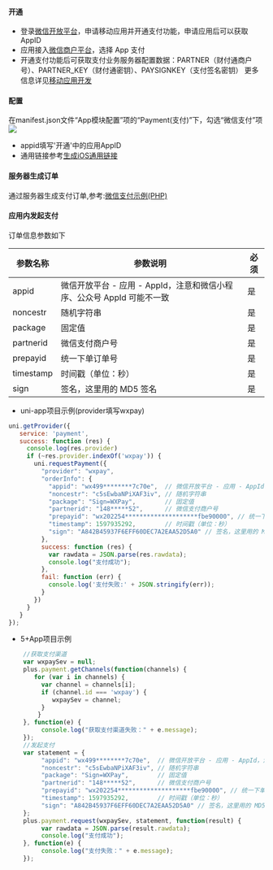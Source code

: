 #### 开通
* 登录[微信开放平台](https://open.weixin.qq.com/)，申请移动应用并开通支付功能，申请应用后可以获取 AppID
* 应用接入[微信商户平台](https://pay.weixin.qq.com/index.php/core/home/login?return_url=%2F)，选择 App 支付
* 开通支付功能后可获取支付业务服务器配置数据：PARTNER（财付通商户号）、PARTNER_KEY（财付通密钥）、PAYSIGNKEY（支付签名密钥）
更多信息详见[移动应用开发](https://open.weixin.qq.com/cgi-bin/frame?t=home/app_tmpl&lang=zh_CN)

#### 配置
在manifest.json文件“App模块配置”项的“Payment(支付)”下，勾选“微信支付”项
![](https://partner-dcloud-native.oss-cn-hangzhou.aliyuncs.com/images/uniapp/payment/wxpay_setup_manifest_info.png)
* appid填写'开通'中的应用AppID 
* 通用链接参考[生成iOS通用链接](https://uniapp.dcloud.io/api/plugins/universal-links)

#### 服务器生成订单
通过服务器生成支付订单,参考:[微信支付示例(PHP)](https://github.com/dcloudio/H5P.Server/tree/master/payment/wxpayv3)

#### 应用内发起支付
订单信息参数如下

| 参数名称    | 参数说明 | 必须 | 
|-------------|-------|-----|
| appid    | 微信开放平台 - 应用 - AppId，注意和微信小程序、公众号 AppId 可能不一致 | 是  |
| noncestr     | 随机字符串  | 是 | 
| package | 固定值 |是 |
| partnerid  | 微信支付商户号  | 是 |
| prepayid    | 统一下单订单号   | 是 |
| timestamp    | 时间戳（单位：秒）   | 是 |
| sign    | 签名，这里用的 MD5 签名   | 是 |

  * uni-app项目示例(provider填写wxpay)  
``` js
uni.getProvider({
   service: 'payment',
   success: function (res) {
     console.log(res.provider)
     if (~res.provider.indexOf('wxpay')) {
       uni.requestPayment({
         "provider": "wxpay", 
         "orderInfo": {
           "appid": "wx499********7c70e",  // 微信开放平台 - 应用 - AppId，注意和微信小程序、公众号 AppId 可能不一致
           "noncestr": "c5sEwbaNPiXAF3iv", // 随机字符串
           "package": "Sign=WXPay",        // 固定值
           "partnerid": "148*****52",      // 微信支付商户号
           "prepayid": "wx202254********************fbe90000", // 统一下单订单号 
           "timestamp": 1597935292,        // 时间戳（单位：秒）
           "sign": "A842B45937F6EFF60DEC7A2EAA52D5A0" // 签名，这里用的 MD5 签名
         }, 
         success: function (res) {
           var rawdata = JSON.parse(res.rawdata);
           console.log("支付成功");
         },
         fail: function (err) {
           console.log('支付失败:' + JSON.stringify(err));
         }
       })
     }
   }
});
```

  * 5+App项目示例
``` js
    //获取支付渠道
    var wxpaySev = null;
    plus.payment.getChannels(function(channels) {
       for (var i in channels) {
         var channel = channels[i];
         if (channel.id === 'wxpay') {
            wxpaySev = channel;
         }
    	}
    }, function(e) {
    	 console.log("获取支付渠道失败：" + e.message);
    });
    //发起支付
    var statement = {
         "appid": "wx499********7c70e",  // 微信开放平台 - 应用 - AppId，注意和微信小程序、公众号 AppId 可能不一致
         "noncestr": "c5sEwbaNPiXAF3iv", // 随机字符串
         "package": "Sign=WXPay",        // 固定值
         "partnerid": "148*****52",      // 微信支付商户号
         "prepayid": "wx202254********************fbe90000", // 统一下单订单号 
         "timestamp": 1597935292,        // 时间戳（单位：秒）
         "sign": "A842B45937F6EFF60DEC7A2EAA52D5A0" // 签名，这里用的 MD5 签名
    };
    plus.payment.request(wxpaySev, statement, function(result) {
         var rawdata = JSON.parse(result.rawdata);
         console.log("支付成功");
    }, function(e) {
         console.log("支付失败：" + e.message);
    });
```

